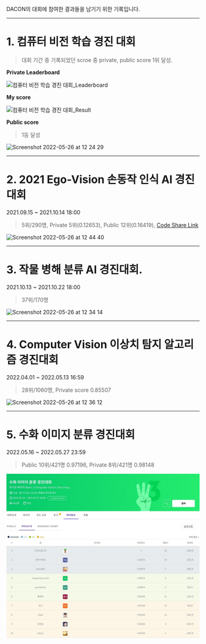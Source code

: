 DACON의 대회에 참여한 결과들을 남기기 위한 기록입니다.

------

# 1. 컴퓨터 비전 학습 경진 대회

> 대회 기간 중 기록되었던 scroe 중 private, public score 1위 달성.

**Private Leaderboard**

![컴퓨터 비전 학습 경진 대회_Leaderboard](https://user-images.githubusercontent.com/60354713/170411679-35650ad0-3a9f-4280-b086-258ffaf341c7.jpg)

**My score**

![컴퓨터 비전 학습 경진 대회_Result](https://user-images.githubusercontent.com/60354713/170411692-e4826b46-c49c-4225-b072-04f7e7e2de14.jpg)

**Public score**

> 1등 달성

![Screenshot 2022-05-26 at 12 24 29](https://user-images.githubusercontent.com/60354713/170411515-30787b82-6b37-4434-96b2-6e90081719fe.jpg)

------

# 2. 2021 Ego-Vision 손동작 인식 AI 경진대회

2021.09.15 ~ 2021.10.14 18:00

> 5위/290명, Private 5위(0.12653), Public 12위(0.16419), [Code Share Link](https://dacon.io/competitions/official/235805/codeshare/3596)

![Screenshot 2022-05-26 at 12 44 40](https://user-images.githubusercontent.com/60354713/170411882-72d01271-dc5a-4129-855d-962dcfb2447a.jpg)

------

# 3. 작물 병해 분류 AI 경진대회.

2021.10.13 ~ 2021.10.22 18:00

> 37위/170명
 
![Screenshot 2022-05-26 at 12 34 14](https://user-images.githubusercontent.com/60354713/170411611-741839b3-f00e-4aa7-b09c-58018a2a9539.jpg)

------

# 4. Computer Vision 이상치 탐지 알고리즘 경진대회

2022.04.01 ~ 2022.05.13 16:59

> 28위/1060명, Private score 0.85507

![Screenshot 2022-05-26 at 12 36 12](https://user-images.githubusercontent.com/60354713/170411648-c7f2eda0-5cf1-44bf-a2d6-e23d4fe0fca5.jpg)

------

# 5. 수화 이미지 분류 경진대회

2022.05.16 ~ 2022.05.27 23:59

> Public 10위/421명 0.97196, Private 8위/421명 0.98148

![image](https://github.com/d9249/Learning/blob/main/대회/Result%20Leaderboard/Screenshot%202022-06-05%20at%2016.31.13.jpg)
